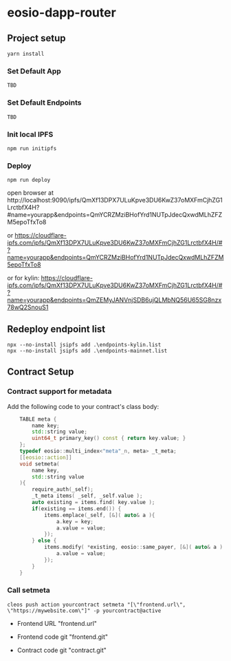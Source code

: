 # eosio-dapp-router
## Project setup
```shell-script
yarn install
```
### Set Default App
```shell-script
TBD
```
### Set Default Endpoints
```shell-script
TBD
```
### Init local IPFS
```shell-script
npm run initipfs
```
### Deploy
```shell-script
npm run deploy
```
open browser at http://localhost:9090/ipfs/QmXf13DPX7ULuKpve3DU6KwZ37oMXFmCjhZG1LrctbfX4H?#name=yourapp&endpoints=QmYCRZMziBHofYrd1NUTpJdecQxwdMLhZFZM5epoTfxTo8

or https://cloudflare-ipfs.com/ipfs/QmXf13DPX7ULuKpve3DU6KwZ37oMXFmCjhZG1LrctbfX4H/#?name=yourapp&endpoints=QmYCRZMziBHofYrd1NUTpJdecQxwdMLhZFZM5epoTfxTo8

or for kylin: https://cloudflare-ipfs.com/ipfs/QmXf13DPX7ULuKpve3DU6KwZ37oMXFmCjhZG1LrctbfX4H/#?name=yourapp&endpoints=QmZEMyJANVnjSDB6ujQLMbNQ56U65SG8nzx78wQ2SnouS1
## Redeploy endpoint list
```shell-script
npx --no-install jsipfs add .\endpoints-kylin.list
npx --no-install jsipfs add .\endpoints-mainnet.list
```
## Contract Setup
### Contract support for metadata
Add the following code to your contract's class body:
```cpp
    TABLE meta { 
        name key; 
        std::string value; 
        uint64_t primary_key() const { return key.value; } 
    }; 
    typedef eosio::multi_index<"meta"_n, meta> _t_meta; 
    [[eosio::action]] 
    void setmeta(
        name key, 
        std::string value 
    ){ 
        require_auth(_self); 
        _t_meta items( _self, _self.value ); 
        auto existing = items.find( key.value ); 
        if(existing == items.end()) { 
            items.emplace(_self, [&]( auto& a ){ 
                a.key = key; 
                a.value = value; 
            }); 
        } else { 
            items.modify( *existing, eosio::same_payer, [&]( auto& a ) { 
                a.value = value; 
            }); 
        } 
    }       
```
### Call setmeta
```shell-script
cleos push action yourcontract setmeta "[\"frontend.url\", \"https://mywebsite.com\"]" -p yourcontract@active
```

- Frontend URL "frontend.url"

- Frontend code git "frontend.git"

- Contract code git "contract.git"